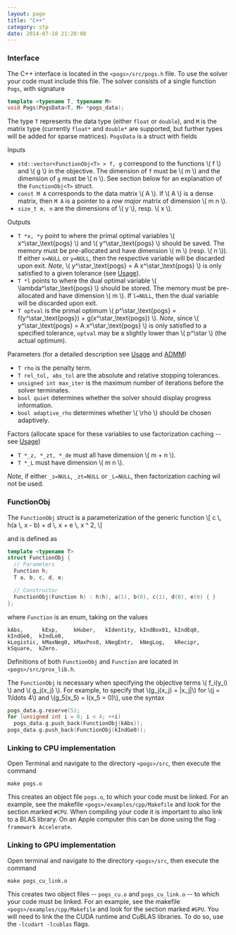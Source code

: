 ```yaml
---
layout: page
title: "C++"
category: stp
date: 2014-07-10 21:28:08
---
```


### Interface

The C++ interface is located in the `<pogs>/src/pogs.h` file. To use the solver your code must include this file. The solver consists of a single function `Pogs`, with signature

~~~ cpp
template <typename T, typename M>
void Pogs(PogsData<T, M> *pogs_data);
~~~

The type `T` represents the data type (either `float` or `double`), and `M` is the matrix type (currently `float*` and `double*` are supported, but further types will be added for sparse matrices). `PogsData` is a struct with fields

Inputs

  + `std::vector<FunctionObj<T> > f, g` correspond to the functions \\( f \\) and \\( g \\) in the objective. The dimension of `f` must be \\( m \\) and the dimension of `g` must be \\( n \\). See section below for an explanation of the `FunctionObj<T>` struct.
  + `const M A` corresponds to the data matrix \\( A \\). If \\( A \\) is a dense matrix, then `M A` is a pointer to a _row major_ matrix of dimension \\( m n \\).
  + `size_t m, n` are the dimensions of \\( y \\), resp. \\( x \\).

Outputs

  + `T *x, *y` point to where the primal optimal variables \\( x^\\star\_\\text{pogs} \\) and \\( y^\\star\_\\text{pogs} \\) should be saved. The memory must be pre-allocated and have dimension \\( m \\) (resp.  \\( n \\)). If either `x=NULL` or `y=NULL`, then the respective variable will be discarded upon exit. _Note_, \\( y^\\star\_\\text{pogs} = A x^\\star\_\\text{pogs} \\) is only satisfied to a given tolerance (see [Usage](http://foges.github.io/pogs/ref/usage.html)).
  + `T *l` points to where the dual optimal variable \\( \\lambda^\\star\_\\text{pogs} \\) should be stored. The memory must be pre-allocated and have dimension \\( m \\). If `l=NULL`, then the dual variable will be discarded upon exit.
  + `T optval` is the primal optimum \\( p^\\star\_\\text{pogs} = f(y^\\star\_\\text{pogs}) + g(x^\\star\_\\text{pogs}) \\). _Note_, since \\( y^\\star\_\\text{pogs} = A x^\\star\_\\text{pogs} \\) is only satisfied to a specified tolerance, `optval` may be a slightly lower than \\( p^\\star \\) (the actual optimum).

Parameters (for a detailed description see [Usage](http://foges.github.io/pogs/ref/usage.html) and [ADMM](http://foges.github.io/pogs/ref/admm.html))

  + `T rho` is the penalty term.
  + `T rel_tol, abs_tol` are the absolute and relative stopping tolerances.
  + `unsigned int max_iter` is the maximum number of iterations before the solver terminates.
  + `bool quiet` determines whether the solver should display progress information.
  + `bool adaptive_rho` determines whether \\( \\rho \\) should be chosen adaptively.

Factors (allocate space for these variables to use factorization caching -- see [Usage](http://foges.github.io/pogs/ref/usage.html))

  + `T *_z, *_zt, *_de` must all have dimension \\( m + n \\).
  + `T *_L` must have dimension \\( m  n \\).

_Note_, if either `_z=NULL`, `_zt=NULL` or `_L=NULL`, then factorization caching wil not be used.

### FunctionObj

The `FunctionObj` struct is a parameterization of the generic function
\\[
  c \\, h(a \\, x - b) + d \\, x + e \\, x ^ 2,
\\]

and is defined as

~~~ cpp
template <typename T>
struct FunctionObj {
  // Parameters
  Function h;
  T a, b, c, d, e;

  // Constructor
  FunctionObj(Function h) : h(h), a(1), b(0), c(1), d(0), e(0) { }
};
~~~
where `Function` is an enum, taking on the values

~~~
kAbs,      kExp,     kHuber,   kIdentity, kIndBox01, kIndEq0,  kIndGe0,  kIndLe0,
kLogistic, kMaxNeg0, kMaxPos0, kNegEntr,  kNegLog,   kRecipr,  kSquare,  kZero.
~~~

Definitions of both `FunctionObj` and `Function` are located in `<pogs>/src/prox_lib.h`.

The `FunctionObj` is necessary when specifying the objective terms \\( f\_i(y\_i) \\) and \\( g\_j(x\_j) \\). For example, to specify that \\(g\_j(x\_j) = \|x_j\|\\) for \\(j = 1\\ldots 4\\) and \\(g\_5(x\_5) = I(x\_5 = 0)\\), use the syntax 

~~~ cpp
pogs_data.g.reserve(5);
for (unsigned int i = 0; i < 4; ++i)
  pogs_data.g.push_back(FunctionObj(kAbs));
pogs_data.g.push_back(FunctionObj(kIndGe0));
~~~


### Linking to CPU implementation

Open Terminal and navigate to the directory `<pogs>/src`, then execute the command

~~~
make pogs.o
~~~

This creates an object file `pogs.o`, to which your code must be linked. For an example, see the makefile `<pogs>/examples/cpp/Makefile` and look for the section marked `#CPU`. When compiling your code it is important to also link to a BLAS library. On an Apple computer this can be done using the flag `-framework Accelerate`.

### Linking to GPU implementation

Open terminal and navigate to the directory `<pogs>/src`, then execute the command

~~~
make pogs_cu_link.o
~~~

This creates two object files -- `pogs_cu.o` and `pogs_cu_link.o` -- to which your code must be linked. For an example, see the makefile `<pogs>/examples/cpp/Makefile` and look for the section marked `#GPU`. You will need to link the the CUDA runtime and CuBLAS libraries. To do so, use the `-lcudart -lcublas` flags.


